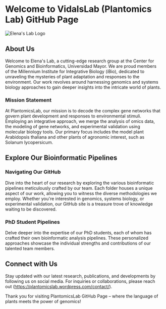 # Welcome to VidalsLab (Plantomics Lab) GitHub Page

![Elena's Lab Logo](https://plantomicslab.files.wordpress.com/2018/09/plantomics_vrt_color_bajada.png?w=1086&h=545)

## About Us

Welcome to Elena's Lab, a cutting-edge research group at the Center for Genomics and Bioinformatics, Universidad Mayor. We are proud members of the Millennium Institute for Integrative Biology (iBio), dedicated to unraveling the mysteries of plant adaptation and responses to the environment. Our work revolves around harnessing genomics and systems biology approaches to gain deeper insights into the intricate world of plants.

### Mission Statement

At PlantomicsLab, our mission is to decode the complex gene networks that govern plant development and responses to environmental stimuli. Employing an integrative approach, we merge the analysis of omics data, the modeling of gene networks, and experimental validation using molecular biology tools. Our primary focus includes the model plant Arabidopsis thaliana and other plants of agronomic interest, such as Solanum lycopersicum.

## Explore Our Bioinformatic Pipelines

### Navigating Our GitHub

Dive into the heart of our research by exploring the various bioinformatic pipelines meticulously crafted by our team. Each folder houses a unique aspect of our work, allowing you to witness the diverse methodologies we employ. Whether you're interested in genomics, systems biology, or experimental validation, our GitHub site is a treasure trove of knowledge waiting to be discovered.

### PhD Student Pipelines

Delve deeper into the expertise of our PhD students, each of whom has crafted their own bioinformatic analysis pipelines. These personalized approaches showcase the individual strengths and contributions of our talented team members.

## Connect with Us

Stay updated with our latest research, publications, and developments by following us on social media. For inquiries or collaborations, please reach out (https://plantomicslab.wordpress.com/contact/).

Thank you for visiting PlantomicsLab GitHub Page – where the language of plants meets the power of genomics!


